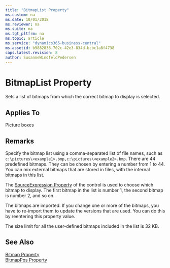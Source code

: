 ```yaml
---
title: "BitmapList Property"
ms.custom: na
ms.date: 10/01/2018
ms.reviewer: na
ms.suite: na
ms.tgt_pltfrm: na
ms.topic: article
ms.service: "dynamics365-business-central"
ms.assetid: b9882836-702c-42e3-834d-bcbc1a8f4738
caps.latest.revision: 8
author: SusanneWindfeldPedersen
---
```


 

# BitmapList Property
Sets a list of bitmaps from which the correct bitmap to display is selected.  
  
## Applies To  
 Picture boxes  
  
## Remarks  
 Specify the bitmap list using a comma-separated list of file names, such as `c:\pictures\<example1>.bmp,c:\pictures\<example2>.bmp`. There are 44 predefined bitmaps. They can be chosen by entering a number from 1 to 44. You can mix external bitmaps that are stored in files, with the internal bitmaps in this list.  
  
 The [SourceExpression Property](devenv-sourceexpr-property.md) of the control is used to choose which bitmap to display. The first bitmap in the list is number 1, the second bitmap is number 2, and so on.  
  
 The bitmaps are imported. If you change one or more of the bitmaps, you have to re-import them to update the versions that are used. You can do this by reentering this property value.  
  
 The size limit for all the user-defined bitmaps included in the list is 32 KB.  
  
## See Also  
 [Bitmap Property](devenv-bitmap-property.md)   
 [BitmapPos Property](devenv-bitmappos-property.md)